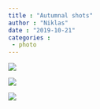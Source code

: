 ```yaml
---
title : "Autumnal shots"
author : "Niklas"
date : "2019-10-21"
categories : 
 - photo
---
```


![](https://niklasblog.com/wp-content/2019-10-21-01.36.11.jpg)

![](https://niklasblog.com/wp-content/2019-10-18-06.04.14-1-01-1152x2048.jpg)

![](https://niklasblog.com/wp-content/2019-10-15-11.11.24-1-1212x2048.jpg)
